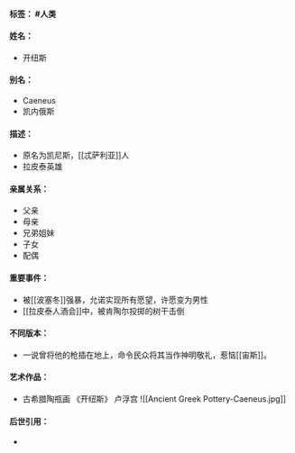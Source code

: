 #### 标签： #人类
#### 姓名：
- 开纽斯
#### 别名：
- Caeneus
- 凯内俄斯
#### 描述：
- 原名为凯尼斯，[[忒萨利亚]]人
- 拉皮泰英雄
#### 亲属关系：
- 父亲
- 母亲
- 兄弟姐妹
- 子女
- 配偶
#### 重要事件：
- 被[[波塞冬]]强暴，允诺实现所有愿望，许愿变为男性
- [[拉皮泰人酒会]]中，被肯陶尔投掷的树干击倒
#### 不同版本：
- 一说曾将他的枪插在地上，命令民众将其当作神明敬礼，惹恼[[宙斯]]。
#### 艺术作品：
- 古希腊陶瓶画 《开纽斯》 卢浮宫
![[Ancient Greek Pottery-Caeneus.jpg]]
#### 后世引用：
- 
